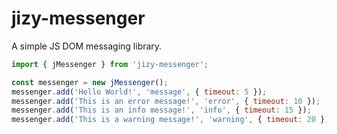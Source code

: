 # jizy-messenger 

A simple JS DOM messaging library.

```javascript
import { jMessenger } from 'jizy-messenger';

const messenger = new jMessenger();
messenger.add('Hello World!', 'message', { timeout: 5 });
messenger.add('This is an error message!', 'error', { timeout: 10 });
messenger.add('This is an info message!', 'info', { timeout: 15 });
messenger.add('This is a warning message!', 'warning', { timeout: 20 });
```